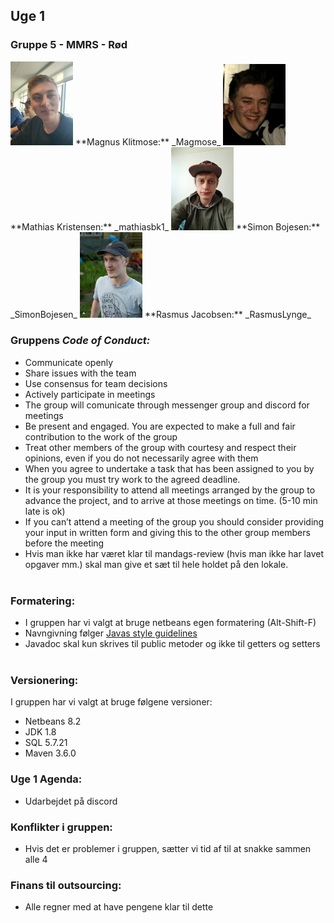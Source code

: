 ## Uge 1

### Gruppe 5 - MMRS - Rød
<img src="Magnus.png" width="100"/>  
**Magnus Klitmose:** _Magmose_  
  
<img src="Mathias.png" width="100"/>  
**Mathias Kristensen:** _mathiasbk1_
  
<img src="Simon.png" width="100"/>  
**Simon Bojesen:** _SimonBojesen_  
  
<img src="Rasmus.png" width="100"/>  
**Rasmus Jacobsen:** _RasmusLynge_  
  
  
### Gruppens _Code of Conduct:_
- Communicate openly
- Share issues with the team
- Use consensus for team decisions
- Actively participate in meetings
- The group will comunicate through messenger group and discord for meetings 
- Be present and engaged. You are expected to make a full and fair contribution to the work of the group
- Treat other members of the group with courtesy and respect their opinions, even if you do not necessarily agree with them
- When you agree to undertake a task that has been assigned to you by the group you must try work to the agreed deadline.
- It is your responsibility to attend all meetings arranged by the group to advance the project, and to arrive at those meetings on time. (5-10 min late is ok)
- If you can’t attend a meeting of the group you should consider providing your input in written form and giving this to the other group members before the meeting
- Hvis man ikke har været klar til mandags-review (hvis man ikke har lavet opgaver mm.) skal man give et sæt til hele holdet på den lokale.
  <br>
  <br>
  
### Formatering:
- I gruppen har vi valgt at bruge netbeans egen formatering (Alt-Shift-F)
- Navngivning følger [Javas style guidelines](https://google.github.io/styleguide/javaguide.html) 
- Javadoc skal kun skrives til public metoder og ikke til getters og setters
  <br>
  <br>
  
### Versionering:
I gruppen har vi valgt at bruge følgene versioner:
- Netbeans 8.2
- JDK 1.8
- SQL 5.7.21
- Maven 3.6.0
  
 ### Uge 1 Agenda:
 - Udarbejdet på discord
 
 ### Konflikter i gruppen:
 - Hvis det er problemer i gruppen, sætter vi tid af til at snakke sammen alle 4
 
 ### Finans til outsourcing:
 - Alle regner med at have pengene klar til dette

